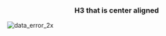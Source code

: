<h3 style="text-align:center;">H3 that is center aligned</h3>

![data_error_2x](https://github.com/user-attachments/assets/fad155a2-c708-4232-9a0e-7845622a08ea)
